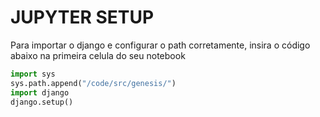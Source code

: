 # JUPYTER SETUP

Para importar o django e configurar o path corretamente, insira o código abaixo na primeira celula do seu notebook

```python
import sys
sys.path.append("/code/src/genesis/")
import django
django.setup()
```
